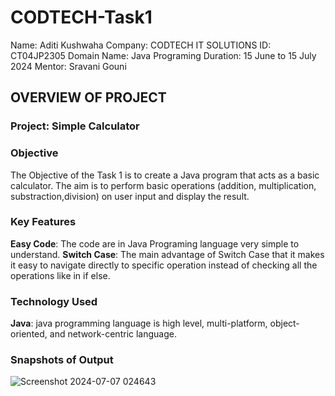 # CODTECH-Task1
Name: Aditi Kushwaha
Company: CODTECH IT SOLUTIONS
ID: CT04JP2305
Domain Name: Java Programing
Duration: 15 June to 15 July 2024
Mentor: Sravani Gouni

## OVERVIEW OF PROJECT

### Project: Simple Calculator

### Objective
The Objective of the Task 1 is to create a Java program that acts as a basic calculator. The aim is to perform basic operations (addition, multiplication, substraction,division) on user input and display the result.

### Key Features
**Easy Code**: The code are in Java Programing language very simple to understand.
**Switch Case**: The main advantage of Switch Case that it makes it easy to navigate directly to specific operation instead of checking all the operations like in if else.

### Technology Used
**Java**: java programming language is high level, multi-platform, object-oriented, and network-centric language.

### Snapshots of Output

![Screenshot 2024-07-07 024643](https://github.com/AditiKushwaha01/CODTECH-Task1/assets/137718055/2cd2ef18-7b96-4d43-bba9-feb9ae6ca6c1)
